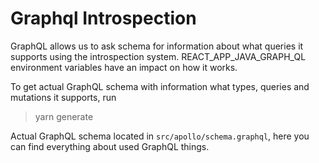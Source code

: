 # Graphql Introspection

GraphQL allows us to ask schema for information about what queries it supports using the introspection system.
REACT_APP_JAVA_GRAPH_QL environment variables have an impact on how it works.

To get actual GraphQL schema with information what types, queries and mutations it supports, run

> yarn generate

Actual GraphQL schema located in ```src/apollo/schema.graphql```, here you can find everything about used GraphQL things.
